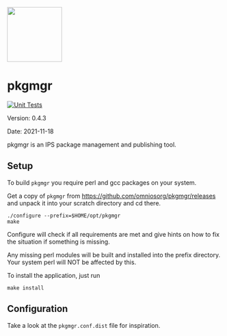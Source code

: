 <img src="https://www.omnios.org/OmniOSce_logo.svg" height="128">

pkgmgr
=========

[![Unit Tests](https://github.com/omniosorg/pkgmgr/workflows/Unit%20Tests/badge.svg?branch=master&event=push)](https://github.com/omniosorg/pkgmgr/actions?query=workflow%3A%22Unit+Tests%22)

Version: 0.4.3

Date: 2021-11-18

pkgmgr is an IPS package management and publishing tool.

Setup
-----

To build `pkgmgr` you require perl and gcc packages on your
system.

Get a copy of `pkgmgr` from https://github.com/omniosorg/pkgmgr/releases
and unpack it into your scratch directory and cd there.

    ./configure --prefix=$HOME/opt/pkgmgr
    make

Configure will check if all requirements are met and give
hints on how to fix the situation if something is missing.

Any missing perl modules will be built and installed into the prefix
directory. Your system perl will NOT be affected by this.

To install the application, just run

    make install

Configuration
-------------

Take a look at the `pkgmgr.conf.dist` file for inspiration.

